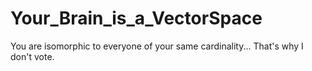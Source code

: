 Your_Brain_is_a_VectorSpace
===========================

You are isomorphic to everyone of your same cardinality... That's why I don't vote.
